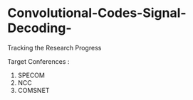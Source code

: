 # Convolutional-Codes-Signal-Decoding-

Tracking the Research Progress

Target Conferences : 
1. SPECOM
2. NCC
3. COMSNET
